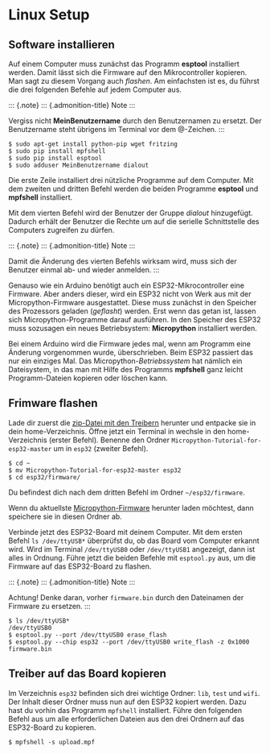 Linux Setup
===========

Software installieren
---------------------

Auf einem Computer muss zunächst das Programm **esptool** installiert
werden. Damit lässt sich die Firmware auf den Mikrocontroller kopieren.
Man sagt zu diesem Vorgang auch *flashen*. Am einfachsten ist es, du
führst die drei folgenden Befehle auf jedem Computer aus.

::: {.note}
::: {.admonition-title}
Note
:::

Vergiss nicht **MeinBenutzername** durch den Benutzernamen zu ersetzt.
Der Benutzername steht übrigens im Terminal vor dem @-Zeichen.
:::

``` {.sourceCode .console}
$ sudo apt-get install python-pip wget fritzing
$ sudo pip install mpfshell
$ sudo pip install esptool
$ sudo adduser MeinBenutzername dialout
```

Die erste Zeile installiert drei nützliche Programme auf dem Computer.
Mit dem zweiten und dritten Befehl werden die beiden Programme
**esptool** und **mpfshell** installiert.

Mit dem vierten Befehl wird der Benutzer der Gruppe *dialout*
hinzugefügt. Dadurch erhält der Benutzer die Rechte um auf die serielle
Schnittstelle des Computers zugreifen zu dürfen.

::: {.note}
::: {.admonition-title}
Note
:::

Damit die Änderung des vierten Befehls wirksam wird, muss sich der
Benutzer einmal ab- und wieder anmelden.
:::

Genauso wie ein Arduino benötigt auch ein ESP32-Mikrocontroller eine
Firmware. Aber anders dieser, wird ein ESP32 nicht von Werk aus mit der
Micropython-Firmware ausgestattet. Diese muss zunächst in den Speicher
des Prozessors geladen (*geflasht*) werden. Erst wenn das getan ist,
lassen sich Micropython-Programme darauf ausführen. In den Speicher des
ESP32 muss sozusagen ein neues Betriebsystem: **Micropython**
installiert werden.

Bei einem Arduino wird die Firmware jedes mal, wenn am Programm eine
Änderung vorgenommen wurde, überschrieben. Beim ESP32 passiert das nur
ein einziges Mal. Das Micropython-*Betriebssystem* hat nämlich ein
Dateisystem, in das man mit Hilfe des Programms **mpfshell** ganz leicht
Programm-Dateien kopieren oder löschen kann.

Frimware flashen
----------------

Lade dir zuerst die [zip-Datei mit den
Treibern](https://github.com/Tasm-Devil/Micropython-Tutorial-for-esp32/archive/master.zip)
herunter und entpacke sie in dein home-Verzeichnis. Öffne jetzt ein
Terminal in wechsle in den home-Verzeichnis (erster Befehl). Benenne den
Ordner `Micropython-Tutorial-for-esp32-master` um in `esp32` (zweiter
Befehl).

``` {.sourceCode .console}
$ cd ~
$ mv Micropython-Tutorial-for-esp32-master esp32
$ cd esp32/firmware/
```

Du befindest dich nach dem dritten Befehl im Ordner `~/esp32/firmware`.

Wenn du aktuellste
[Micropython-Firmware](http://micropython.org/download/#esp32) herunter
laden möchtest, dann speichere sie in diesen Ordner ab.

Verbinde jetzt des ESP32-Board mit deinem Computer. Mit dem ersten
Befehl `ls /dev/ttyUSB*` überprüfst du, ob das Board vom Computer
erkannt wird. Wird im Terminal `/dev/ttyUSB0` oder `/dev/ttyUSB1`
angezeigt, dann ist alles in Ordnung. Führe jetzt die beiden Befehle mit
`esptool.py` aus, um die Firmware auf das ESP32-Board zu flashen.

::: {.note}
::: {.admonition-title}
Note
:::

Achtung! Denke daran, vorher `firmware.bin` durch den Dateinamen der
Firmware zu ersetzen.
:::

``` {.sourceCode .console}
$ ls /dev/ttyUSB*
/dev/ttyUSB0
$ esptool.py --port /dev/ttyUSB0 erase_flash
$ esptool.py --chip esp32 --port /dev/ttyUSB0 write_flash -z 0x1000 firmware.bin
```

Treiber auf das Board kopieren
------------------------------

Im Verzeichnis `esp32` befinden sich drei wichtige Ordner: `lib`, `test`
und `wifi`. Der Inhalt dieser Ordner muss nun auf den ESP32 kopiert
werden. Dazu hast du vorhin das Programm `mpfshell` installiert. Führe
den folgenden Befehl aus um alle erforderlichen Dateien aus den drei
Ordnern auf das ESP32-Board zu kopieren.

``` {.sourceCode .console}
$ mpfshell -s upload.mpf
```
